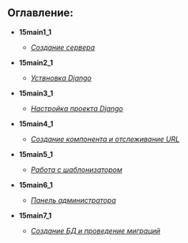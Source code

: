 ## Оглавление:  
- **15main1_1**
    - [*Создание сервера*][1]

- **15main2_1**
    - [*Уствновка Django*][2]

- **15main3_1**
    - [*Настройка проекта Django*][3]

- **15main4_1**
    - [*Создание компонента и отслеживание URL*][4]

- **15main5_1**
    - [*Работа с шаблонизатором*][5]

- **15main6_1**
    - [*Панель администратора*][6]

- **15main7_1**
    - [*Создание БД и проведение миграций*][6]







[1]:https://github.com/InsPekToP/15_module_lessons/blob/master/15main1_1/server.py
[2]:https://github.com/InsPekToP/15_module_lessons/blob/master/15main2_1/install_django.txt
[3]:https://github.com/InsPekToP/15_module_lessons/blob/master/15main3_1/instruction.py
[4]:https://github.com/InsPekToP/15_module_lessons/blob/master/15main4_1/instruction.py
[5]:https://github.com/InsPekToP/15_module_lessons/blob/master/15main5_1/instruction.py
[6]:https://github.com/InsPekToP/15_module_lessons/blob/master/15main6_1/instruction.py
[7]:https://github.com/InsPekToP/15_module_lessons/blob/master/15main7_1/instruction.py